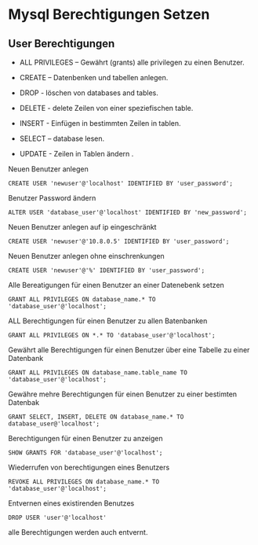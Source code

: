 # Mysql Berechtigungen Setzen


## User Berechtigungen

* ALL PRIVILEGES – Gewährt (grants)  alle privilegen zu einen Benutzer.

* CREATE – Datenbenken und tabellen anlegen.

* DROP - löschen von databases and tables.

* DELETE - delete Zeilen von einer speziefischen table.

* INSERT - Einfügen in bestimmten Zeilen in tablen.

* SELECT – database lesen.

* UPDATE - Zeilen in Tablen ändern .

Neuen Benutzer anlegen

`CREATE USER 'newuser'@'localhost' IDENTIFIED BY 'user_password';`

Benutzer Password ändern

`ALTER USER 'database_user'@'localhost' IDENTIFIED BY 'new_password';`

Neuen Benutzer anlegen auf ip eingeschränkt

`CREATE USER 'newuser'@'10.8.0.5' IDENTIFIED BY 'user_password';`

Neuen Benutzer anlegen ohne einschrenkungen

`CREATE USER 'newuser'@'%' IDENTIFIED BY 'user_password';`

Alle Bereatigungen für einen Benutzer an einer Datenebenk setzen

`GRANT ALL PRIVILEGES ON database_name.* TO 'database_user'@'localhost';`

ALL Berechtigungen für einen Benutzer zu allen Batenbanken

`GRANT ALL PRIVILEGES ON *.* TO 'database_user'@'localhost';`

Gewährt alle Berechtigungen für einen Benutzer über eine Tabelle zu einer Datenbank

`GRANT ALL PRIVILEGES ON database_name.table_name TO 'database_user'@'localhost';`

Gewähre mehre Berechtigungen für einen Benutzer zu einer bestimten Datenbak

`GRANT SELECT, INSERT, DELETE ON database_name.* TO database_user@'localhost';`

Berechtigungen für einen Benutzer zu anzeigen

`SHOW GRANTS FOR 'database_user'@'localhost';`

Wiederrufen von berechtigungen eines Benutzers

`REVOKE ALL PRIVILEGES ON database_name.* TO 'database_user'@'localhost';`

Entvernen eines existirenden Benutzes

`DROP USER 'user'@'localhost'`

alle Berechtigungen werden auch entvernt.
